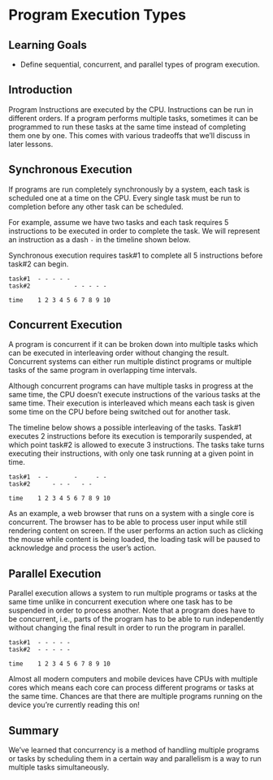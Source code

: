 # Program Execution Types

## Learning Goals

- Define sequential, concurrent, and parallel types of program execution.

## Introduction

Program Instructions are executed by the CPU. Instructions can be run in
different orders. If a program performs multiple tasks, sometimes it can be
programmed to run these tasks at the same time instead of completing them one by
one. This comes with various tradeoffs that we’ll discuss in later lessons.

## Synchronous Execution

If programs are run completely synchronously by a system, each task is scheduled
one at a time on the CPU. Every single task must be run to completion before any
other task can be scheduled.

For example, assume we have two tasks and each task requires 5 instructions
to be executed in order to complete the task.
We will represent an instruction as a dash `-` in the timeline shown below.

Synchronous execution requires task#1 to complete all 5 instructions
before task#2 can begin. 

```text
task#1  - - - - -
task#2            - - - - -

time    1 2 3 4 5 6 7 8 9 10 
```

## Concurrent Execution

A program is concurrent if it can be broken down into multiple tasks which can be
executed in interleaving order without changing the result.
Concurrent systems can either run multiple distinct programs or multiple tasks
of the same program in overlapping time intervals.

Although concurrent programs can have multiple tasks in progress at the same
time, the CPU doesn’t execute instructions of the various tasks at the same
time. Their execution is interleaved which means each task is given some time on
the CPU before being switched out for another task.

The timeline below shows a possible interleaving of the tasks.
Task#1 executes 2 instructions before its execution is
temporarily suspended, at which point task#2 is allowed to 
execute 3 instructions.
The tasks take turns executing their instructions,
with only one task running at a given point in time.

```text
task#1  - -       -     - -
task#2      - - -   - -

time    1 2 3 4 5 6 7 8 9 10 
```

As an example, a web browser that runs on a system with a single core is
concurrent. The browser has to be able to process user input while still
rendering content on screen. If the user performs an action such as clicking
the mouse while content is being loaded, the loading task
will be paused to acknowledge and process the user’s action.

## Parallel Execution

Parallel execution allows a system to run multiple programs or tasks at the same
time unlike in concurrent execution where one task has to be suspended in order
to process another. Note that a program does have to be concurrent, i.e., parts
of the program has to be able to run independently without changing the final
result in order to run the program in parallel.

```text
task#1  - - - - -
task#2  - - - - -

time    1 2 3 4 5 6 7 8 9 10 
```

Almost all modern computers and mobile devices have CPUs with multiple cores
which means each core can process different programs or tasks at the same time.
Chances are that there are multiple programs running on the device you’re
currently reading this on!

## Summary

We’ve learned that concurrency is a method of handling multiple programs or
tasks by scheduling them in a certain way and parallelism is a way to run
multiple tasks simultaneously.
